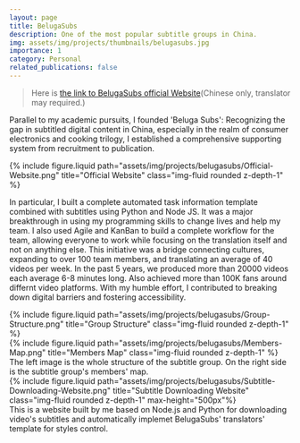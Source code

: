```yaml
---
layout: page
title: BelugaSubs
description: One of the most popular subtitle groups in China.
img: assets/img/projects/thumbnails/belugasubs.jpg
importance: 1
category: Personal
related_publications: false
---
```


> Here is [the link to BelugaSubs official Website](https://www.belugasubs.com/)(Chinese only, translator may required.)

Parallel to my academic pursuits, I founded 'Beluga Subs': Recognizing the gap in subtitled digital content in China, especially in the realm of consumer electronics and cooking trilogy, I established a comprehensive supporting system from recruitment to publication.

<div class="row">
    <div class="col-sm mt-3 mt-md-0">
        {% include figure.liquid path="assets/img/projects/belugasubs/Official-Website.png" title="Official Website" class="img-fluid rounded z-depth-1" %}
    </div>
</div>

In particular, I built a complete automated task information template combined with subtitles using Python and Node JS. It was a major breakthrough in using my programming skills to change lives and help my team. I also used Agile and KanBan to build a complete workflow for the team, allowing everyone to work while focusing on the translation itself and not on anything else. This initiative was a bridge connecting cultures, expanding to over 100 team members, and translating an average of 40 videos per week. In the past 5 years, we produced more than 20000 videos each average 6-8 minutes long. Also achieved more than 100K fans around differnt video platforms. With my humble effort, I contributed to breaking down digital barriers and fostering accessibility.

<div class="row">
    <div class="col-sm mt-3 mt-md-0">
        {% include figure.liquid path="assets/img/projects/belugasubs/Group-Structure.png" title="Group Structure" class="img-fluid rounded z-depth-1" %}
    </div>
    <div class="col-sm mt-3 mt-md-0">
        {% include figure.liquid path="assets/img/projects/belugasubs/Members-Map.png" title="Members Map" class="img-fluid rounded z-depth-1" %}
    </div>
</div>
<div class="caption">
    The left image is the whole structure of the subtitle group. On the right side is the subtitle group's members' map.
</div>

<div class="row">
    <div class="col-sm mt-3 mt-md-0">
        {% include figure.liquid path="assets/img/projects/belugasubs/Subtitle-Downloading-Website.png" title="Subtitle Downloading Website" class="img-fluid rounded z-depth-1" max-height="500px"%}
    </div>
</div>
<div class="caption">
    This is a website built by me based on Node.js and Python for downloading video's subtitles and automatically implemet BelugaSubs' translators' template for styles control.
</div>

